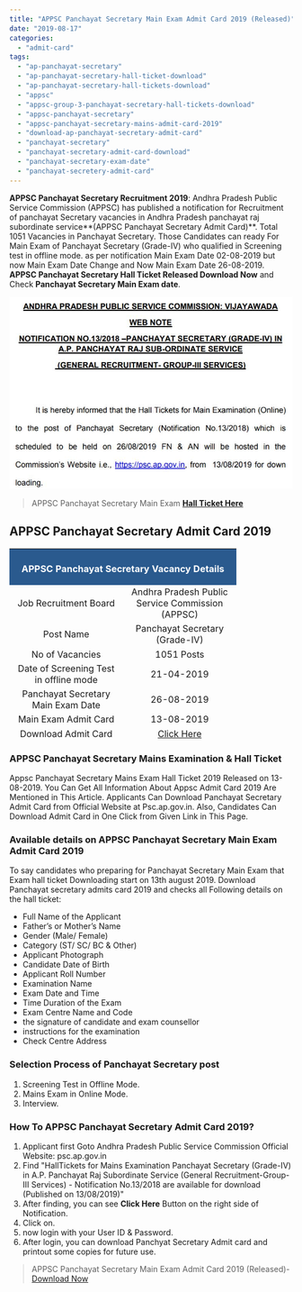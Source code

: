 ```yaml
---
title: "APPSC Panchayat Secretary Main Exam Admit Card 2019 (Released)"
date: "2019-08-17"
categories: 
  - "admit-card"
tags: 
  - "ap-panchayat-secretary"
  - "ap-panchayat-secretary-hall-ticket-download"
  - "ap-panchayat-secretary-hall-tickets-download"
  - "appsc"
  - "appsc-group-3-panchayat-secretary-hall-tickets-download"
  - "appsc-panchayat-secretary"
  - "appsc-panchayat-secretary-mains-admit-card-2019"
  - "download-ap-panchayat-secretary-admit-card"
  - "panchayat-secretary"
  - "panchayat-secretary-admit-card-download"
  - "panchayat-secretary-exam-date"
  - "panchayat-secretery-admit-card"
---
```


**APPSC Panchayat Secretary Recruitment 2019**: Andhra Pradesh Public Service Commission (APPSC) has published a notification for Recruitment of panchayat Secretary vacancies in Andhra Pradesh panchayat raj subordinate service**(APPSC Panchayat Secretary Admit Card)**. Total 1051 Vacancies in Panchayat Secretary. Those Candidates can ready For Main Exam of Panchayat Secretary (Grade-IV) who qualified in Screening test in offline mode. as per notification Main Exam Date 02-08-2019 but now Main Exam Date Change and Now Main Exam Date 26-08-2019. **APPSC Panchayat Secretary Hall Ticket Released Download Now** and Check **Panchayat Secretary Main Exam date**.

![APPSC Panchayat Secretary Admit Card](images/APPSC-Panchayat-Secretary-Admit-Card-Notice.jpg)

> APPSC Panchayat Secretary Main Exam **[Hall Ticket Here](https://psc.ap.gov.in/(S(ygttcu4ke1xabgqr0ef5jrzk))/UI/CandidateLoginPages/LoginNew.aspx)**

## APPSC Panchayat Secretary Admit Card 2019

<table style="border-collapse: collapse; width: 80.1634%; height: 340px;"><tbody><tr><td style="width: 50%; background-color: #2a5a8e;" colspan="2"><h3 style="text-align: center;"><strong><span style="color: #ffffff;">APPSC Panchayat Secretary Vacancy Details</span></strong></h3></td></tr><tr><td style="width: 50%; text-align: center;"><span style="font-size: 12pt;">Job Recruitment Board</span></td><td style="width: 50%; text-align: center;"><span style="font-size: 12pt;">Andhra Pradesh Public Service Commission (APPSC)</span></td></tr><tr><td style="width: 50%; text-align: center;"><span style="font-size: 12pt;">Post Name</span></td><td style="width: 50%; text-align: center;"><span style="font-size: 12pt;">Panchayat Secretary (Grade-IV)</span></td></tr><tr><td style="width: 50%; text-align: center;"><span style="font-size: 12pt;">No of Vacancies</span></td><td style="width: 50%; text-align: center;"><span style="font-size: 12pt;">1051 Posts</span></td></tr><tr><td style="width: 50%; text-align: center;"><span style="font-size: 12pt;">Date of Screening Test in offline mode</span></td><td style="width: 50%; text-align: center;"><span style="font-size: 12pt;">21-04-2019</span></td></tr><tr><td style="width: 50%; text-align: center;"><span style="font-size: 12pt;">Panchayat Secretary Main Exam Date</span></td><td style="width: 50%; text-align: center;"><span style="font-size: 12pt;">26-08-2019</span></td></tr><tr><td style="width: 50%; text-align: center;"><span style="font-size: 12pt;">Main Exam Admit Card</span></td><td style="width: 50%; text-align: center;"><span style="font-size: 12pt;">13-08-2019</span></td></tr><tr><td style="width: 50%; text-align: center;"><span style="font-size: 12pt;">Download Admit Card</span></td><td style="width: 50%; text-align: center;"><a href="https://psc.ap.gov.in/(S(ygttcu4ke1xabgqr0ef5jrzk))/UI/CandidateLoginPages/LoginNew.aspx" target="_blank" rel="noopener noreferrer"><span style="font-size: 12pt;">Click Here</span></a></td></tr><tr><td style="width: 50%; text-align: center;"><span style="font-size: 12pt;">Job Location</span></td><td style="width: 50%; text-align: center;"><span style="font-size: 12pt;"><a href="https://freegovtjobalert.in/andhra-pradesh-ap-govt-job/" target="_blank" rel="noopener noreferrer">Andhra Pradesh</a></span></td></tr><tr><td style="width: 50%; text-align: center;"><span style="font-size: 12pt;">Official Website</span></td><td style="width: 50%; text-align: center;"><span style="font-size: 12pt;"><a href="https://psc.ap.gov.in/(S(mppe4dbd1i01p2elurpdev3d))/Default.aspx" target="_blank" rel="noopener noreferrer">Click Here</a></span></td></tr></tbody></table>

### **APPSC Panchayat Secretary Mains Examination & Hall Ticket**

Appsc Panchayat Secretary Mains Exam Hall Ticket 2019 Released on 13-08-2019. You Can Get All Information About Appsc Admit Card 2019 Are Mentioned in This Article. Applicants Can Download Panchayat Secretary Admit Card from Official Website at Psc.ap.gov.in. Also, Candidates Can Download Admit Card in One Click from Given Link in This Page.

### **Available details on APPSC Panchayat Secretary Main Exam Admit Card 2019**

To say candidates who preparing for Panchayat Secretary Main Exam that Exam hall ticket Downloading start on 13th august 2019. Download Panchayat secretary admits card 2019 and checks all Following details on the hall ticket:

- Full Name of the Applicant
- Father’s or Mother’s Name
- Gender (Male/ Female)
- Category (ST/ SC/ BC & Other)
- Applicant Photograph
- Candidate Date of Birth
- Applicant Roll Number
- Examination Name
- Exam Date and Time
- Time Duration of the Exam
- Exam Centre Name and Code
- the signature of candidate and exam counsellor
- instructions for the examination
- Check Centre Address

### **Selection Process of Panchayat Secretary post**

1. Screening Test in Offline Mode.
2. Mains Exam in Online Mode.
3. Interview.

### **How To APPSC Panchayat Secretary Admit Card 2019?**

1. Applicant first Goto Andhra Pradesh Public Service Commission Official Website: psc.ap.gov.in
2. Find "HallTickets for Mains Examination Panchayat Secretary (Grade-IV) in A.P. Panchayat Raj Subordinate Service (General Recruitment-Group-III Services) - Notification No.13/2018 are available for download (Published on 13/08/2019)"
3. After finding, you can see **Click Here** Button on the right side of Notification.
4. Click on.
5. now login with your User ID & Password.
6. After login, you can download Panchyat Secretary Admit card and printout some copies for future use.

> APPSC Panchayat Secretary Main Exam Admit Card 2019 (Released)- [Download Now](https://psc.ap.gov.in/(S(ygttcu4ke1xabgqr0ef5jrzk))/UI/CandidateLoginPages/LoginNew.aspx)
